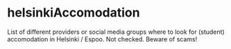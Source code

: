 # helsinkiAccomodation
List of different providers or social media groups where to look for (student) accomodation in Helsinki / Espoo. Not checked. Beware of scams!
